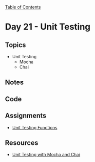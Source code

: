 [Table of Contents](/README.md)

# Day 21 - Unit Testing

## Topics
* Unit Testing
  * Mocha
  * Chai

## Notes
<!-- More detailed notes from class, including whiteboard photos etc -->

## Code
<!-- Make sure to update the XX in the folder name if you uncomment this block-->
<!-- [Code we wrote in class today](https://github.com/TIY-Austin-Front-End-Engineering/Curriculum/tree/feb2016/notes/day-21/examples) -->

## Assignments
* [Unit Testing Functions](https://online.theironyard.com/library/paths/115/units/863/assignments/1515)

## Resources
* [Unit Testing with Mocha and Chai](/units/unit-testing/README.md)
